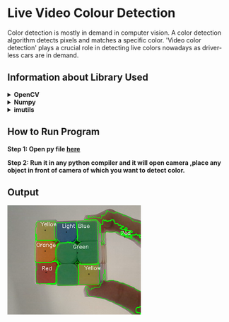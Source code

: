 # Live Video Colour Detection
Color detection is mostly in demand in computer vision. A color detection algorithm detects pixels and matches a specific color. 'Video color detection' plays a crucial role in detecting live colors nowadays as driver-less cars are in demand.

## Information about Library Used
<details>
  <summary><b>OpenCV</b></summary>
  <p><b>OpenCV</b> library is used in real-time computer visoin . It mainly focuses on Image Processing,Video Capture and has features like face-detection,color-detection.</p>
</details>

<details>
  <summary><b>Numpy</b></summary>
  <p><b>Numpy</b> library is a Python library used for working with arrays. It also has functions for working in domain of linear algebra, fourier transform, and matrices
</details>

<details>
  <summary><b>imutils</b></summary>
  <p><b>imutils</b> are a series of convenience functions to make basic image processing functions such as translation, rotation, resizing, skeletonization, and displaying Matplotlib images easier with OpenCV
</details>

## How to Run Program
<b>Step 1: Open py file [here](https://github.com/Krutik4421/Live-Video-Colour-detection/blob/main/live-video-colour-detection.py)</b>

<b>Step 2: Run it in any python compiler and it will open camera ,place any object in front of camera of which you want to detect color.</b>

## Output
![](output.png)
